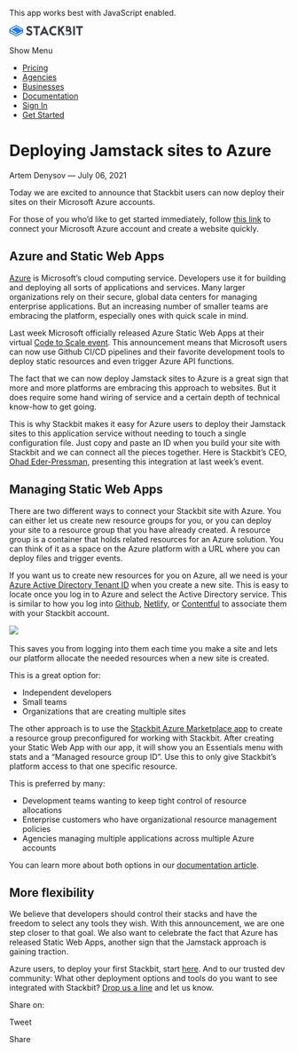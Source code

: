 This app works best with JavaScript enabled.

<a href="/" class="masthead-logo"><img src="/images/logo_alt.svg" alt="Stackbit logo" width="133" height="20" /></a>

<span class="screen-reader-text">Show Menu</span><span class="masthead-menu-icon" aria-hidden="true"></span>

-   [Pricing](/pricing)
-   [Agencies](/agencies)
-   [Businesses](/businesses)
-   [Documentation](https://www.stackbit.com/docs/)
-   [Sign In](https://app.stackbit.com/)
-   <a href="https://app.stackbit.com/create" class="button-component button-component-theme-accent button-component-hollow"><span>Get Started</span></a>

Deploying Jamstack sites to Azure
=================================

Artem Denysov — July 06, 2021

Today we are excited to announce that Stackbit users can now deploy their sites on their Microsoft Azure accounts.

For those of you who’d like to get started immediately, follow [this link](https://app.stackbit.com/create?deployment=azure) to connect your Microsoft Azure account and create a website quickly.

Azure and Static Web Apps
-------------------------

[Azure](https://azure.microsoft.com/) is Microsoft’s cloud computing service. Developers use it for building and deploying all sorts of applications and services. Many larger organizations rely on their secure, global data centers for managing enterprise applications. But an increasing number of smaller teams are embracing the platform, especially ones with quick scale in mind.

Last week Microsoft officially released Azure Static Web Apps at their virtual [Code to Scale event](https://docs.microsoft.com/en-us/events/learntv/swa-cts-june-2021/?WT.mc_ID=swa-124587-memckenn). This announcement means that Microsoft users can now use Github CI/CD pipelines and their favorite development tools to deploy static resources and even trigger Azure API functions. 

The fact that we can now deploy Jamstack sites to Azure is a great sign that more and more platforms are embracing this approach to websites. But it does require some hand wiring of service and a certain depth of technical know-how to get going. 

This is why Stackbit makes it easy for Azure users to deploy their Jamstack sites to this application service without needing to touch a single configuration file. Just copy and paste an ID when you build your site with Stackbit and we can connect all the pieces together. Here is Stackbit’s CEO, [Ohad Eder-Pressman](https://twitter.com/ohadpr?s=20), presenting this integration at last week’s event.  

Managing Static Web Apps
------------------------

There are two different ways to connect your Stackbit site with Azure. You can either let us create new resource groups for you, or you can deploy your site to a resource group that you have already created. A resource group is a container that holds related resources for an Azure solution. You can think of it as a space on the Azure platform with a URL where you can deploy files and trigger events. 

If you want us to create new resources for you on Azure, all we need is your [Azure Active Directory Tenant ID](https://docs.microsoft.com/en-us/azure/active-directory/develop/quickstart-create-new-tenant) when you create a new site. This is easy to locate once you log in to Azure and select the Active Directory service. This is similar to how you log into [Github](https://github.com), [Netlify](https://netlify.com), or [Contentful](https://www.contentful.com/) to associate them with your Stackbit account. 

![](https://lh6.googleusercontent.com/j4lxXu_VItc7DUqT6n38qMydKAgon9fygBz8yCDeJRaleb2Hq72AIuDzDGUMT1uOGacZ7wqtcLD-KHJuDyOUOPKSNwR3PAacPCP0JKxQHwTt0Z1tQCkqxrIxKZ4bB4eVx-cg3Mj0)

This saves you from logging into them each time you make a site and lets our platform allocate the needed resources when a new site is created.

This is a great option for:

-   Independent developers 
-   Small teams
-   Organizations that are creating multiple sites 

The other approach is to use the [Stackbit Azure Marketplace app](https://azuremarketplace.microsoft.com/en-us/marketplace/apps/stackbit1606600345290.stackbithq?tab=overview) to create a resource group preconfigured for working with Stackbit. After creating your Static Web App with our app, it will show you an Essentials menu with stats and a “Managed resource group ID”. Use this to only give Stackbit’s platform access to that one specific resource. 

This is preferred by many:

-   Development teams wanting to keep tight control of resource allocations 
-   Enterprise customers who have organizational resource management policies 
-   Agencies managing multiple applications across multiple Azure accounts

You can learn more about both options in our [documentation article](https://www.stackbit.com/docs/user-manual/services/#azure).

More flexibility
----------------

We believe that developers should control their stacks and have the freedom to select any tools they wish. With this announcement, we are one step closer to that goal. We also want to celebrate the fact that Azure has released Static Web Apps, another sign that the Jamstack approach is gaining traction. 

Azure users, to deploy your first Stackbit, start [here](http://app.stackbit.com/create?deployment=azure&theme=diy). And to our trusted dev community: What other deployment options and tools do you want to see integrated with Stackbit? [Drop us a line](https://stackbit.com/contact) and let us know.

<span class="post-share-title">Share on:</span>

Tweet

Share













<!-- -->



<!-- -->









